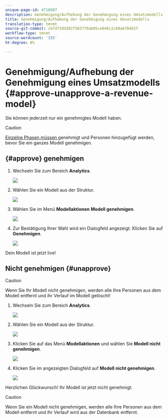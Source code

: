 ```yaml
---
unique-page-id: 4718687
description: Genehmigung/Aufhebung der Genehmigung eines Umsatzmodells - Marketing Docs - Produktdokumentation
title: Genehmigung/Aufhebung der Genehmigung eines Umsatzmodells
translation-type: tm+mt
source-git-commit: cb7df3dd38275837f8ab05ce846c2c68ab78462f
workflow-type: tm+mt
source-wordcount: '155'
ht-degree: 0%

---
```



# Genehmigung/Aufhebung der Genehmigung eines Umsatzmodells {#approve-unapprove-a-revenue-model}

Sie können jederzeit nur ein genehmigtes Modell haben.

>[!CAUTION]
>
>[Einzelne Phasen müssen ](/help/marketo/product-docs/reporting/revenue-cycle-analytics/revenue-cycle-models/approving-stages-and-assigning-leads-to-a-revenue-model.md) genehmigt und Personen hinzugefügt werden, bevor Sie ein ganzes Modell genehmigen.

## {#approve} genehmigen

1. Wechseln Sie zum Bereich **Analytics**.

   ![](assets/image2017-3-28-8-3a9-3a16.png)

1. Wählen Sie ein Modell aus der Struktur.

   ![](assets/image2015-4-28-13-3a25-3a17.png)

1. Wählen Sie im Menü **Modellaktionen** **Modell genehmigen**.

   ![](assets/image2015-4-28-14-3a6-3a3.png)

1. Zur Bestätigung Ihrer Wahl wird ein Dialogfeld angezeigt. Klicken Sie auf **Genehmigen**.

   ![](assets/image2015-4-28-14-3a6-3a49.png)

Dein Modell ist jetzt live!

## Nicht genehmigen {#unapprove}

>[!CAUTION]
>
>Wenn Sie Ihr Modell nicht genehmigen, werden alle Ihre Personen aus dem Modell entfernt und ihr Verlauf im Modell gelöscht!

1. Wechseln Sie zum Bereich **Analytics**.

   ![](assets/image2017-3-28-8-3a9-3a30.png)

1. Wählen Sie ein Modell aus der Struktur.

   ![](assets/image2015-4-28-13-3a25-3a17.png)

1. Klicken Sie auf das Menü **Modellaktionen** und wählen Sie **Modell nicht genehmigen**.

   ![](assets/image2015-4-28-13-3a28-3a0.png)

1. Klicken Sie im angezeigten Dialogfeld auf **Modell nicht genehmigen**.

   ![](assets/image2017-3-28-8-3a21-3a9.png)

Herzlichen Glückwunsch! Ihr Modell ist jetzt nicht genehmigt.

>[!CAUTION]
>
>Wenn Sie ein Modell nicht genehmigen, werden alle Ihre Personen aus dem Modell entfernt und ihr Verlauf wird aus der Datenbank entfernt.
